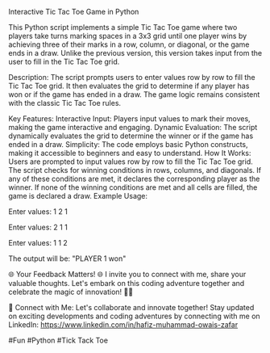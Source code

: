 Interactive Tic Tac Toe Game in Python

This Python script implements a simple Tic Tac Toe game where two players take turns marking spaces in a 3x3 grid until one player wins by achieving three of their marks in a row, column, or diagonal, or the game ends in a draw. Unlike the previous version, this version takes input from the user to fill in the Tic Tac Toe grid.

Description:
The script prompts users to enter values row by row to fill the Tic Tac Toe grid. It then evaluates the grid to determine if any player has won or if the game has ended in a draw. The game logic remains consistent with the classic Tic Tac Toe rules.

Key Features:
Interactive Input: Players input values to mark their moves, making the game interactive and engaging.
Dynamic Evaluation: The script dynamically evaluates the grid to determine the winner or if the game has ended in a draw.
Simplicity: The code employs basic Python constructs, making it accessible to beginners and easy to understand.
How It Works:
Users are prompted to input values row by row to fill the Tic Tac Toe grid.
The script checks for winning conditions in rows, columns, and diagonals.
If any of these conditions are met, it declares the corresponding player as the winner.
If none of the winning conditions are met and all cells are filled, the game is declared a draw.
Example Usage:

Enter values: 1 2 1

Enter values: 2 1 1

Enter values: 1 1 2

The output will be: "PLAYER 1 won"

🌐 Your Feedback Matters! 🌐 I invite you to connect with me, share your valuable thoughts. Let's embark on this coding adventure together and celebrate the magic of innovation! 🚀🎉

🌟 Connect with Me: Let's collaborate and innovate together! Stay updated on exciting developments and coding adventures by connecting with me on LinkedIn: https://www.linkedin.com/in/hafiz-muhammad-owais-zafar

#Fun #Python #Tick Tack Toe
